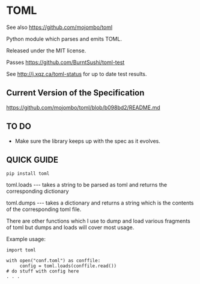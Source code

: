 TOML
====

See also https://github.com/mojombo/toml

Python module which parses and emits TOML.

Released under the MIT license.

Passes https://github.com/BurntSushi/toml-test

See http://j.xqz.ca/toml-status for up to date test results.

Current Version of the Specification
------------------------------------

https://github.com/mojombo/toml/blob/b098bd2/README.md

TO DO
-----

- Make sure the library keeps up with the spec as it evolves.

QUICK GUIDE
-----------


```
pip install toml
```


toml.loads --- takes a string to be parsed as toml and returns the corresponding dictionary

toml.dumps --- takes a dictionary and returns a string which is the contents of the corresponding toml file.


There are other functions which I use to dump and load various fragments of toml but dumps and loads will cover most usage.

Example usage:

```
import toml

with open("conf.toml") as conffile:
     config = toml.loads(conffile.read())
# do stuff with config here
. . .
```
